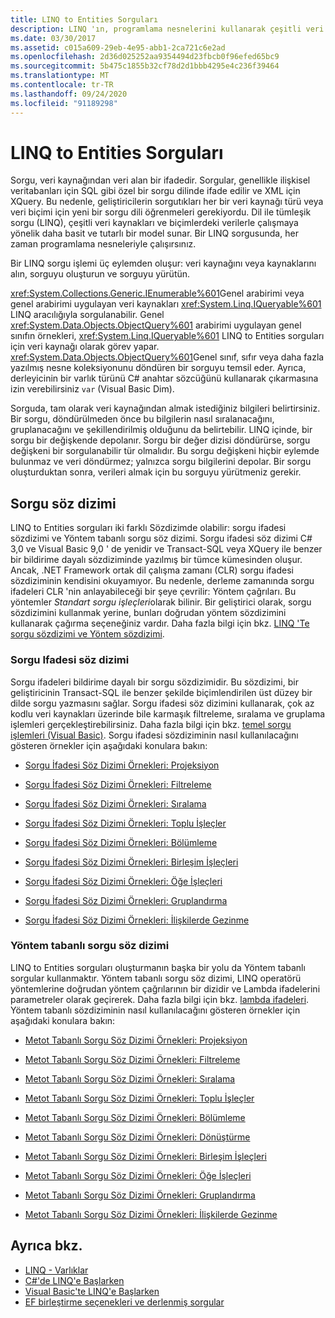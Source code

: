 ```yaml
---
title: LINQ to Entities Sorguları
description: LINQ 'ın, programlama nesnelerini kullanarak çeşitli veri kaynakları ve biçimler genelinde verilerle çalışmaya yönelik basit, tutarlı bir model nasıl sunduğunu öğrenin.
ms.date: 03/30/2017
ms.assetid: c015a609-29eb-4e95-abb1-2ca721c6e2ad
ms.openlocfilehash: 2d36d025252aa9354494d23fbcb0f96efed65bc9
ms.sourcegitcommit: 5b475c1855b32cf78d2d1bbb4295e4c236f39464
ms.translationtype: MT
ms.contentlocale: tr-TR
ms.lasthandoff: 09/24/2020
ms.locfileid: "91189298"
---
```

# <a name="queries-in-linq-to-entities"></a>LINQ to Entities Sorguları

Sorgu, veri kaynağından veri alan bir ifadedir. Sorgular, genellikle ilişkisel veritabanları için SQL gibi özel bir sorgu dilinde ifade edilir ve XML için XQuery. Bu nedenle, geliştiricilerin sorgutıkları her bir veri kaynağı türü veya veri biçimi için yeni bir sorgu dili öğrenmeleri gerekiyordu. Dil ile tümleşik sorgu (LINQ), çeşitli veri kaynakları ve biçimlerdeki verilerle çalışmaya yönelik daha basit ve tutarlı bir model sunar. Bir LINQ sorgusunda, her zaman programlama nesneleriyle çalışırsınız.  
  
 Bir LINQ sorgu işlemi üç eylemden oluşur: veri kaynağını veya kaynaklarını alın, sorguyu oluşturun ve sorguyu yürütün.  
  
 <xref:System.Collections.Generic.IEnumerable%601>Genel arabirimi veya genel arabirimi uygulayan veri kaynakları <xref:System.Linq.IQueryable%601> LINQ aracılığıyla sorgulanabilir. Genel <xref:System.Data.Objects.ObjectQuery%601> arabirimi uygulayan genel sınıfın örnekleri, <xref:System.Linq.IQueryable%601> LINQ to Entities sorguları için veri kaynağı olarak görev yapar. <xref:System.Data.Objects.ObjectQuery%601>Genel sınıf, sıfır veya daha fazla yazılmış nesne koleksiyonunu döndüren bir sorguyu temsil eder. Ayrıca, derleyicinin bir varlık türünü C# anahtar sözcüğünü kullanarak çıkarmasına izin verebilirsiniz `var` (Visual Basic Dim).  
  
 Sorguda, tam olarak veri kaynağından almak istediğiniz bilgileri belirtirsiniz. Bir sorgu, döndürülmeden önce bu bilgilerin nasıl sıralanacağını, gruplanacağını ve şekillendirilmiş olduğunu da belirtebilir. LINQ içinde, bir sorgu bir değişkende depolanır. Sorgu bir değer dizisi döndürürse, sorgu değişkeni bir sorgulanabilir tür olmalıdır. Bu sorgu değişkeni hiçbir eylemde bulunmaz ve veri döndürmez; yalnızca sorgu bilgilerini depolar. Bir sorgu oluşturduktan sonra, verileri almak için bu sorguyu yürütmeniz gerekir.  
  
## <a name="query-syntax"></a>Sorgu söz dizimi  

 LINQ to Entities sorguları iki farklı Sözdizimde olabilir: sorgu ifadesi sözdizimi ve Yöntem tabanlı sorgu söz dizimi. Sorgu ifadesi söz dizimi C# 3,0 ve Visual Basic 9,0 ' de yenidir ve Transact-SQL veya XQuery ile benzer bir bildirime dayalı sözdiziminde yazılmış bir tümce kümesinden oluşur. Ancak, .NET Framework ortak dil çalışma zamanı (CLR) sorgu ifadesi sözdiziminin kendisini okuyamıyor. Bu nedenle, derleme zamanında sorgu ifadeleri CLR 'nin anlayabileceği bir şeye çevrilir: Yöntem çağrıları. Bu yöntemler *Standart sorgu işleçleri*olarak bilinir. Bir geliştirici olarak, sorgu sözdizimini kullanmak yerine, bunları doğrudan yöntem sözdizimini kullanarak çağırma seçeneğiniz vardır. Daha fazla bilgi için bkz. [LINQ 'Te sorgu sözdizimi ve Yöntem sözdizimi](../../../../../csharp/programming-guide/concepts/linq/query-syntax-and-method-syntax-in-linq.md).  
  
### <a name="query-expression-syntax"></a>Sorgu Ifadesi söz dizimi  

 Sorgu ifadeleri bildirime dayalı bir sorgu sözdizimidir. Bu sözdizimi, bir geliştiricinin Transact-SQL ile benzer şekilde biçimlendirilen üst düzey bir dilde sorgu yazmasını sağlar. Sorgu ifadesi söz dizimini kullanarak, çok az kodlu veri kaynakları üzerinde bile karmaşık filtreleme, sıralama ve gruplama işlemleri gerçekleştirebilirsiniz. Daha fazla bilgi için bkz. [temel sorgu işlemleri (Visual Basic)](../../../../../visual-basic/programming-guide/concepts/linq/basic-query-operations.md). Sorgu ifadesi sözdiziminin nasıl kullanılacağını gösteren örnekler için aşağıdaki konulara bakın:  
  
- [Sorgu İfadesi Söz Dizimi Örnekleri: Projeksiyon](query-expression-syntax-examples-projection.md)  
  
- [Sorgu İfadesi Söz Dizimi Örnekleri: Filtreleme](query-expression-syntax-examples-filtering.md)  
  
- [Sorgu İfadesi Söz Dizimi Örnekleri: Sıralama](query-expression-syntax-examples-ordering.md)  
  
- [Sorgu İfadesi Söz Dizimi Örnekleri: Toplu İşleçler](query-expression-syntax-examples-aggregate-operators.md)  
  
- [Sorgu İfadesi Söz Dizimi Örnekleri: Bölümleme](query-expression-syntax-examples-partitioning.md)  
  
- [Sorgu İfadesi Söz Dizimi Örnekleri: Birleşim İşleçleri](query-expression-syntax-examples-join-operators.md)  
  
- [Sorgu İfadesi Söz Dizimi Örnekleri: Öğe İşleçleri](query-expression-syntax-examples-element-operators.md)  
  
- [Sorgu İfadesi Söz Dizimi Örnekleri: Gruplandırma](query-expression-syntax-examples-grouping.md)  
  
- [Sorgu İfadesi Söz Dizimi Örnekleri: İlişkilerde Gezinme](query-expression-syntax-examples-navigating-relationships.md)  
  
### <a name="method-based-query-syntax"></a>Yöntem tabanlı sorgu söz dizimi  

 LINQ to Entities sorguları oluşturmanın başka bir yolu da Yöntem tabanlı sorgular kullanmaktır. Yöntem tabanlı sorgu söz dizimi, LINQ operatörü yöntemlerine doğrudan yöntem çağrılarının bir dizidir ve Lambda ifadelerini parametreler olarak geçirerek. Daha fazla bilgi için bkz. [lambda ifadeleri](../../../../../csharp/language-reference/operators/lambda-expressions.md). Yöntem tabanlı sözdiziminin nasıl kullanılacağını gösteren örnekler için aşağıdaki konulara bakın:  
  
- [Metot Tabanlı Sorgu Söz Dizimi Örnekleri: Projeksiyon](method-based-query-syntax-examples-projection.md)  
  
- [Metot Tabanlı Sorgu Söz Dizimi Örnekleri: Filtreleme](method-based-query-syntax-examples-filtering.md)  
  
- [Metot Tabanlı Sorgu Söz Dizimi Örnekleri: Sıralama](method-based-query-syntax-examples-ordering.md)  
  
- [Metot Tabanlı Sorgu Söz Dizimi Örnekleri: Toplu İşleçler](method-based-query-syntax-examples-aggregate-operators.md)  
  
- [Metot Tabanlı Sorgu Söz Dizimi Örnekleri: Bölümleme](method-based-query-syntax-examples-partitioning.md)  
  
- [Metot Tabanlı Sorgu Söz Dizimi Örnekleri: Dönüştürme](method-based-query-syntax-examples-conversion.md)  
  
- [Metot Tabanlı Sorgu Söz Dizimi Örnekleri: Birleşim İşleçleri](method-based-query-syntax-examples-join-operators.md)  
  
- [Metot Tabanlı Sorgu Söz Dizimi Örnekleri: Öğe İşleçleri](method-based-query-syntax-examples-element-operators.md)  
  
- [Metot Tabanlı Sorgu Söz Dizimi Örnekleri: Gruplandırma](method-based-query-syntax-examples-grouping.md)  
  
- [Metot Tabanlı Sorgu Söz Dizimi Örnekleri: İlişkilerde Gezinme](method-based-query-syntax-examples-navigating-relationships.md)  
  
## <a name="see-also"></a>Ayrıca bkz.

- [LINQ - Varlıklar](linq-to-entities.md)
- [C#'de LINQ'e Başlarken](../../../../../csharp/programming-guide/concepts/linq/index.md)
- [Visual Basic'te LINQ'e Başlarken](../../../../../visual-basic/programming-guide/concepts/linq/getting-started-with-linq.md)
- [EF birleştirme seçenekleri ve derlenmiş sorgular](/archive/blogs/dsimmons/ef-merge-options-and-compiled-queries)
